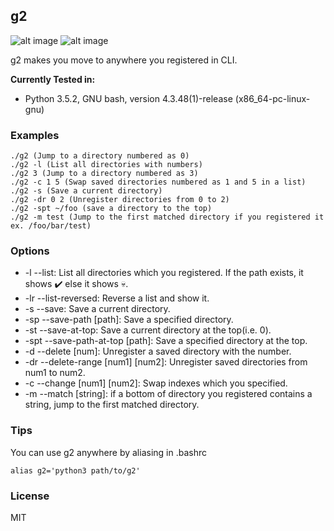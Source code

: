 g2
-- 

![alt image](https://img.shields.io/badge/version-2.1.0-blue.svg) ![alt image](https://img.shields.io/badge/Python-3-blue.svg)

g2 makes you move to anywhere you registered in CLI.

**Currently Tested in:**
- Python 3.5.2, GNU bash, version 4.3.48(1)-release (x86_64-pc-linux-gnu)

### Examples
```
./g2 (Jump to a directory numbered as 0)
./g2 -l (List all directories with numbers)
./g2 3 (Jump to a directory numbered as 3)
./g2 -c 1 5 (Swap saved directories numbered as 1 and 5 in a list)
./g2 -s (Save a current directory)
./g2 -dr 0 2 (Unregister directories from 0 to 2)
./g2 -spt ~/foo (save a directory to the top)
./g2 -m test (Jump to the first matched directory if you registered it ex. /foo/bar/test)
```

### Options
- -l --list:
	List all directories which you registered. If the path exists, it shows ✔️ else it shows 💀. 
- -lr --list-reversed:
	Reverse a list and show it.
- -s --save:
	Save a current directory.
- -sp --save-path [path]:
	Save a specified directory.
- -st --save-at-top:
    Save a current directory at the top(i.e. 0).
- -spt --save-path-at-top [path]:
	Save a specified directory at the top.
- -d --delete [num]:
	Unregister a saved directory with the number.
- -dr --delete-range [num1] [num2]:
	Unregister saved directories from num1 to num2.
- -c --change [num1] [num2]:
	Swap indexes which you specified.
- -m --match [string]:
    if a bottom of directory you registered contains a string, jump to the first matched directory.
    
### Tips
You can use g2 anywhere by aliasing in .bashrc 
```
alias g2='python3 path/to/g2'
```
### License
MIT

